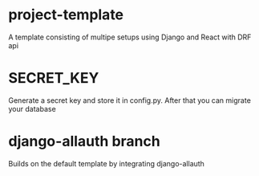 # project-template
A template consisting of multipe setups using Django and React with DRF api


# SECRET_KEY

Generate a secret key and store it in config.py.
After that you can migrate your database


# django-allauth branch

Builds on the default template by integrating django-allauth

